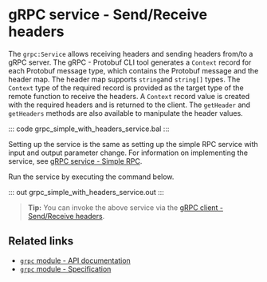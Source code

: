 # gRPC service - Send/Receive headers

The `grpc:Service` allows receiving headers and sending headers from/to a gRPC server. The gRPC - Protobuf CLI tool generates a `Context` record for each Protobuf message type, which contains the Protobuf message and the header map. The header map supports `string`and `string[]` types. The `Context` type of the required record is provided as the target type of the remote function to receive the headers. A `Context` record value is created with the required headers and is returned to the client. The `getHeader` and `getHeaders` methods are also available to manipulate the header values.

   ::: code grpc_simple_with_headers_service.bal :::

Setting up the service is the same as setting up the simple RPC service with input and output parameter change. For information on implementing the service, see [gRPC service - Simple RPC](/learn/by-example/grpc-service-simple/).

Run the service by executing the command below.

   ::: out grpc_simple_with_headers_service.out :::

>**Tip:** You can invoke the above service via the [gRPC client - Send/Receive headers](/learn/by-example/grpc-client-headers/).

## Related links
- [`grpc` module - API documentation](https://lib.ballerina.io/ballerina/grpc/latest)
- [`grpc` module - Specification](/spec/grpc/)
